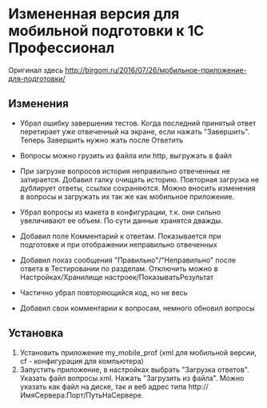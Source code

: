 Измененная версия для мобильной подготовки к 1С Профессионал
============================================================

Оригинал здесь http://birgom.ru/2016/07/26/мобильное-приложение-для-подготовки/

Изменения
---------

* Убрал ошибку завершения тестов. Когда последний принятый ответ перетирает уже отвеченный на экране, если нажать "Завершить". Теперь Завершить нужно жать после Ответить

* Вопросы можно грузить из файла или http, выгружать в файл

* При загрузке вопросов история неправильно отвеченных не затирается. Добавил галку очищать историю.  Повторная загрузка не дублирует ответы, ссылки сохраняются. Можно вносить изменения в вопросы и загружать их так же как мобильное приложение.

* Убрал вопросы из макета в конфигурации, т.к. они сильно увеличивают ее объем. По сути данные хранятся дважды.

* Добавил поле Комментарий к ответам. Показывается при подготовке и при отображении неправильно отвеченных

* Добавил показ сообщения "Правильно"/"Неправильно" после ответа в Тестировании по разделам. Отключить можно в Настройках/Хранилище настроек/ПоказыватьРезультат

* Частично убрал повторяющийся код, но не весь

* Добавил свои комментарии к вопросам, немного обновил вопросы


Установка
---------

1. Установить приложение my_mobile_prof (xml для мобильной версии, cf - конфигурация для компьютера)
2. Запустить приложение, в настройках выбрать "Загрузка ответов". Указать файл вопросы.xml. Нажать "Загрузить из файла". Можно указать как файл на диске, так и веб адрес типа http://ИмяСервера:Порт/ПутьНаСервере. 